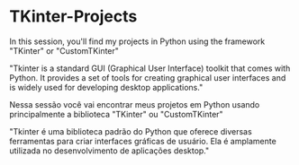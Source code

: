 # TKinter-Projects

In this session, you'll find my projects in Python using the framework "TKinter" or "CustomTKinter"

"Tkinter is a standard GUI (Graphical User Interface) toolkit that comes with Python. It provides a set of tools for creating graphical user interfaces and is widely used for developing desktop applications." 

Nessa sessão você vai encontrar meus projetos em Python usando principalmente a biblioteca "TKinter" ou "CustomTKinter"

"Tkinter é uma biblioteca padrão do Python que oferece diversas ferramentas para criar interfaces gráficas de usuário. Ela é amplamente utilizada no desenvolvimento de aplicações desktop."
